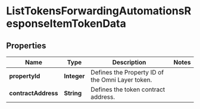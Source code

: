 

# ListTokensForwardingAutomationsResponseItemTokenData


## Properties

Name | Type | Description | Notes
------------ | ------------- | ------------- | -------------
**propertyId** | **Integer** | Defines the Property ID of the Omni Layer token. | 
**contractAddress** | **String** | Defines the token contract address. | 



